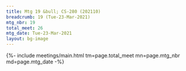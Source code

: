 ```yaml
---
title: Mtg 19 &bull; CS-280 (202110)
breadcrumb: 19 (Tue-23-Mar-2021)
mtg_nbr: 19
total_meet: 26
mtg_date: Tue-23-Mar-2021
layout: bg-image
---
```


{%- include meetings/main.html
    tm=page.total_meet
    mn=page.mtg_nbr
    md=page.mtg_date
-%}
